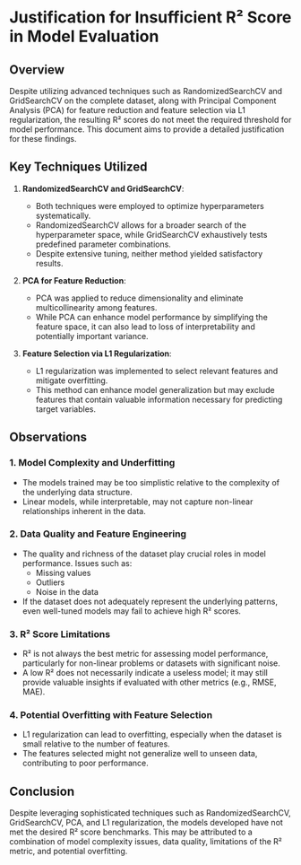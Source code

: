 # Justification for Insufficient R² Score in Model Evaluation

## Overview
Despite utilizing advanced techniques such as RandomizedSearchCV and GridSearchCV on the complete dataset, along with Principal Component Analysis (PCA) for feature reduction and feature selection via L1 regularization, the resulting R² scores do not meet the required threshold for model performance. This document aims to provide a detailed justification for these findings.

## Key Techniques Utilized

1. **RandomizedSearchCV and GridSearchCV**:
   - Both techniques were employed to optimize hyperparameters systematically.
   - RandomizedSearchCV allows for a broader search of the hyperparameter space, while GridSearchCV exhaustively tests predefined parameter combinations.
   - Despite extensive tuning, neither method yielded satisfactory results.

2. **PCA for Feature Reduction**:
   - PCA was applied to reduce dimensionality and eliminate multicollinearity among features.
   - While PCA can enhance model performance by simplifying the feature space, it can also lead to loss of interpretability and potentially important variance.

3. **Feature Selection via L1 Regularization**:
   - L1 regularization was implemented to select relevant features and mitigate overfitting.
   - This method can enhance model generalization but may exclude features that contain valuable information necessary for predicting target variables.

## Observations

### 1. Model Complexity and Underfitting
- The models trained may be too simplistic relative to the complexity of the underlying data structure. 
- Linear models, while interpretable, may not capture non-linear relationships inherent in the data.

### 2. Data Quality and Feature Engineering
- The quality and richness of the dataset play crucial roles in model performance. Issues such as:
  - Missing values
  - Outliers
  - Noise in the data
- If the dataset does not adequately represent the underlying patterns, even well-tuned models may fail to achieve high R² scores.

### 3. R² Score Limitations
- R² is not always the best metric for assessing model performance, particularly for non-linear problems or datasets with significant noise. 
- A low R² does not necessarily indicate a useless model; it may still provide valuable insights if evaluated with other metrics (e.g., RMSE, MAE).

### 4. Potential Overfitting with Feature Selection
- L1 regularization can lead to overfitting, especially when the dataset is small relative to the number of features.
- The features selected might not generalize well to unseen data, contributing to poor performance.

## Conclusion

Despite leveraging sophisticated techniques such as RandomizedSearchCV, GridSearchCV, PCA, and L1 regularization, the models developed have not met the desired R² score benchmarks. This may be attributed to a combination of model complexity issues, data quality, limitations of the R² metric, and potential overfitting. 